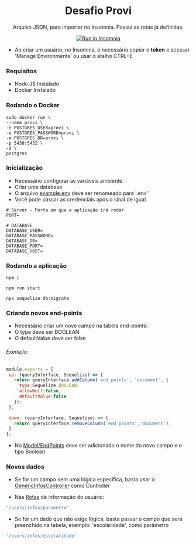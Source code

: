 <h1 align="center"> Desafio Provi</h1>


<p align="center">Arquivo JSON, para importar no Insomnia. Possui as rotas já definidas.</p>
<p align="center">
<a href="https://insomnia.rest/run/?label=Provi&uri=https%3A%2F%2Fgithub.com%2Fmiroswd%2Fprovi-challenge%2Fblob%2Fmaster%2FInsomnia-file.json" target="_blank"><img src="https://insomnia.rest/images/run.svg" alt="Run in Insomnia"></a>
</p>

- Ao criar um usuário, no Insomnia, é necessário copiar o <b>token</b> e acessar 'Manage Environments' ou usar o atalho CTRL+E

### Requisitos

- Node.JS Instalado
- Docker Instalado

### Rodando o Docker

```
sudo docker run \
--name provi \
-e POSTGRES_USER=provi \
-e POSTGRES_PASSWORD=provi \
-e POSTGRES_DB=provi \
-p 5438:5432 \
-d \
postgres
```

### Inicialização

- Necessário configurar as variáveis ambiente.
- Criar uma database
- O arquivo <a href="https://github.com/miroswd/provi-challenge/blob/master/example.env">example.env</a> deve ser renomeado para '.env'
- Você pode passar as credenciais após o sinal de igual.

```
# Server - Porta em que a aplicação irá rodar
PORT=

# DATABASE
DATABASE_USER=
DATABASE_PASSWORD=
DATABASE_DB=
DATABASE_PORT=
DATABASE_HOST=
```

### Rodando a aplicação

```
npm i
```

```
npm run start
```

```
npx sequelize db:migrate
```

### Criando novos end-points

- Necessário criar um novo campo na tabela end-points:
- O type deve ser BOOLEAN
- O defaultValue deve ser false

<h6>Exemplo:</h6>

```js
module.exports = {
 up: (queryInterface, Sequelize) => {
   return queryInterface.addColumn('end_points', 'document', {
     type:Sequelize.BOOLEAN,
     allowNull:false,
     defaultValue:false
   });
 },

 down: (queryInterface, Sequelize) => {
   return queryInterface.removeColumn('end_points','document');
 }
};
```

- No <a href="https://github.com/miroswd/provi-challenge/blob/master/src/app/models/EndPoints.js">Model/EndPoints</a> deve ser adicionado o nome do novo campo e o tipo Boolean

### Novos dados

- Se for um campo sem uma lógica específica, basta usar o <a href="https://github.com/miroswd/provi-challenge/blob/master/src/app/controllers/Info-GenericInfosController.js">GenericInfosController</a> como Controller

- Nas <a href="https://github.com/miroswd/provi-challenge/blob/master/src/routes.js">Rotas</a> de informação do usuário:

```js
'/users/infos/parametro'
``` 

- Se for um dado que não exige lógica, basta passar o campo que será preenchido na tabela, exemplo: 'escolaridade', como parâmetro

```js
'/users/infos/escolaridade'
``` 

